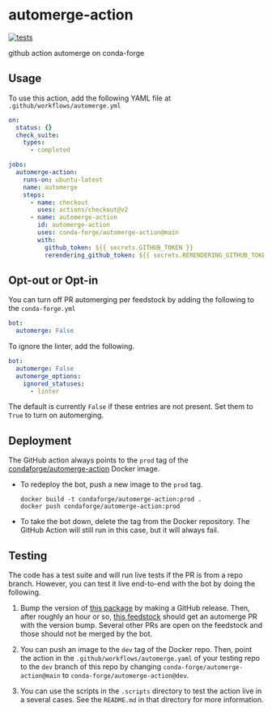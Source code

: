 # automerge-action
[![tests](https://github.com/conda-forge/automerge-action/actions/workflows/tests.yml/badge.svg)](https://github.com/conda-forge/automerge-action/actions/workflows/tests.yml)

github action automerge on conda-forge

## Usage

To use this action, add the following YAML file at `.github/workflows/automerge.yml`

```yaml
on:
  status: {}
  check_suite:
    types:
      - completed

jobs:
  automerge-action:
    runs-on: ubuntu-latest
    name: automerge
    steps:
      - name: checkout
        uses: actions/checkout@v2
      - name: automerge-action
        id: automerge-action
        uses: conda-forge/automerge-action@main
        with:
          github_token: ${{ secrets.GITHUB_TOKEN }}
          rerendering_github_token: ${{ secrets.RERENDERING_GITHUB_TOKEN }}
```

## Opt-out or Opt-in

You can turn off PR automerging per feedstock by adding the following to the
`conda-forge.yml`

```yaml
bot:
  automerge: False
```

To ignore the linter, add the following.

```yaml
bot:
  automerge: False
  automerge_options:
    ignored_statuses:
      - linter
```

The default is currently `False` if these entries are not present. Set them to `True`
to turn on automerging.

## Deployment

The GitHub action always points to the `prod` tag of the
[condaforge/automerge-action](https://hub.docker.com/repository/docker/condaforge/automerge-action)
Docker image.

 - To redeploy the bot, push a new image to the `prod` tag.

   ```
   docker build -t condaforge/automerge-action:prod .
   docker push condaforge/automerge-action:prod
   ```

 - To take the bot down, delete the tag from the Docker repository. The GitHub Action
   will still run in this case, but it will always fail.

## Testing

The code has a test suite and will run live tests if the PR is from a repo branch.
However, you can test it live end-to-end with the bot by doing the following.

1. Bump the version of [this package](https://github.com/regro/cf-autotick-bot-test-package)
   by making a GitHub release. Then, after roughly an hour or so,
   [this feedstock](https://github.com/conda-forge/cf-autotick-bot-test-package-feedstock)
   should get an automerge PR with the version bump. Several other PRs are open on the feedstock and those
   should not be merged by the bot.

2. You can push an image to the `dev` tag of the Docker repo. Then, point the action in
   the `.github/workflows/automerge.yaml` of your testing repo to the `dev` branch of
   this repo by changing `conda-forge/automerge-action@main` to `conda-forge/automerge-action@dev`.

3. You can use the scripts in the `.scripts` directory to test the action live in a several cases.
   See the `README.md` in that directory for more information.
